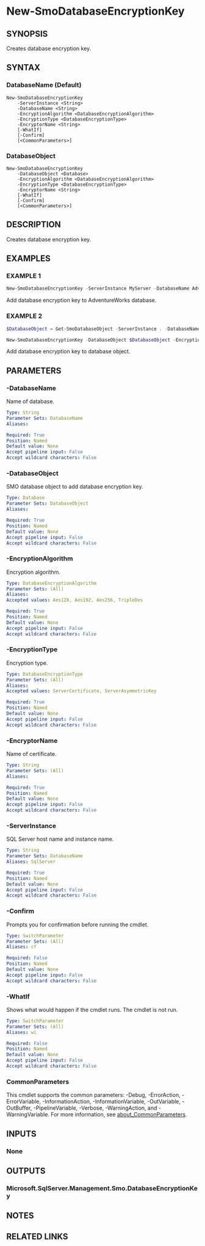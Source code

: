 ﻿---
external help file: SqlServerTools-help.xml
Module Name: SqlServerTools
online version:
schema: 2.0.0
---

# New-SmoDatabaseEncryptionKey

## SYNOPSIS
Creates database encryption key.

## SYNTAX

### DatabaseName (Default)
```
New-SmoDatabaseEncryptionKey
	-ServerInstance <String>
	-DatabaseName <String>
	-EncryptionAlgorithm <DatabaseEncryptionAlgorithm>
	-EncryptionType <DatabaseEncryptionType>
	-EncryptorName <String>
	[-WhatIf]
	[-Confirm]
	[<CommonParameters>]
```

### DatabaseObject
```
New-SmoDatabaseEncryptionKey
	-DatabaseObject <Database>
	-EncryptionAlgorithm <DatabaseEncryptionAlgorithm>
	-EncryptionType <DatabaseEncryptionType>
	-EncryptorName <String>
	[-WhatIf]
	[-Confirm]
	[<CommonParameters>]
```

## DESCRIPTION
Creates database encryption key.

## EXAMPLES

### EXAMPLE 1
```powershell
New-SmoDatabaseEncryptionKey -ServerInstance MyServer -DatabaseName AdventureWorks -EncryptionAlgorithm Aes256 -EncryptionType ServerCertificate -EncryptorName MyCert
```

Add database encryption key to AdventureWorks database.

### EXAMPLE 2
```powershell
$DatabaseObject = Get-SmoDatabaseObject -ServerInstance . -DatabaseName AdventureWorks

New-SmoDatabaseEncryptionKey -DatabaseObject $DatabaseObject -EncryptionAlgorithm Aes256 -EncryptionType ServerCertificate -EncryptorName MyCert
```

Add database encryption key to database object.

## PARAMETERS

### -DatabaseName
Name of database.

```yaml
Type: String
Parameter Sets: DatabaseName
Aliases:

Required: True
Position: Named
Default value: None
Accept pipeline input: False
Accept wildcard characters: False
```

### -DatabaseObject
SMO database object to add database encryption key.

```yaml
Type: Database
Parameter Sets: DatabaseObject
Aliases:

Required: True
Position: Named
Default value: None
Accept pipeline input: False
Accept wildcard characters: False
```

### -EncryptionAlgorithm
Encryption algorithm.

```yaml
Type: DatabaseEncryptionAlgorithm
Parameter Sets: (All)
Aliases:
Accepted values: Aes128, Aes192, Aes256, TripleDes

Required: True
Position: Named
Default value: None
Accept pipeline input: False
Accept wildcard characters: False
```

### -EncryptionType
Encryption type.

```yaml
Type: DatabaseEncryptionType
Parameter Sets: (All)
Aliases:
Accepted values: ServerCertificate, ServerAsymmetricKey

Required: True
Position: Named
Default value: None
Accept pipeline input: False
Accept wildcard characters: False
```

### -EncryptorName
Name of certificate.

```yaml
Type: String
Parameter Sets: (All)
Aliases:

Required: True
Position: Named
Default value: None
Accept pipeline input: False
Accept wildcard characters: False
```

### -ServerInstance
SQL Server host name and instance name.

```yaml
Type: String
Parameter Sets: DatabaseName
Aliases: SqlServer

Required: True
Position: Named
Default value: None
Accept pipeline input: False
Accept wildcard characters: False
```

### -Confirm
Prompts you for confirmation before running the cmdlet.

```yaml
Type: SwitchParameter
Parameter Sets: (All)
Aliases: cf

Required: False
Position: Named
Default value: None
Accept pipeline input: False
Accept wildcard characters: False
```

### -WhatIf
Shows what would happen if the cmdlet runs.
The cmdlet is not run.

```yaml
Type: SwitchParameter
Parameter Sets: (All)
Aliases: wi

Required: False
Position: Named
Default value: None
Accept pipeline input: False
Accept wildcard characters: False
```

### CommonParameters
This cmdlet supports the common parameters: -Debug, -ErrorAction, -ErrorVariable, -InformationAction, -InformationVariable, -OutVariable, -OutBuffer, -PipelineVariable, -Verbose, -WarningAction, and -WarningVariable. For more information, see [about_CommonParameters](http://go.microsoft.com/fwlink/?LinkID=113216).

## INPUTS

### None

## OUTPUTS

### Microsoft.SqlServer.Management.Smo.DatabaseEncryptionKey

## NOTES

## RELATED LINKS
